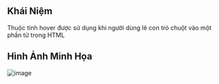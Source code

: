 ## Khái Niệm
  Thuộc tính hover được sử dụng khi người dùng lê con trỏ chuột vào một phần tử trong HTML
## Hình Ảnh Minh Họa
  ![image](https://github.com/user-attachments/assets/90154ba8-1ef3-40e1-87b0-e8c76338ddaa)

